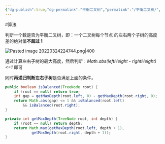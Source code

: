 ```yaml
---
{"dg-publish":true,"dg-permalink":"平衡二叉树","permalink":"/平衡二叉树/","title":"平衡二叉树","tags":["树","二叉树"]}
---
```



#算法 

判断一个数是否为平衡二叉树，即：一个二叉树每个节点 的左右两个子树的高度差的绝对值**不超过 1** 

![Pasted image 20220324224744.png|400](/img/user/attachments/images/Pasted%20image%2020220324224744.png)

通过计算左右子树的最大高度，然后判断：*Math.abs(leftHeight - rightHeight)  <=1* 即可

同时**再递归判断左右子树**是否满足上面的条件。

```java
public boolean isBalanced(TreeNode root) {  
	if (root == null) return true;  
	int gap = getMaxDepth(root.left, 0) - getMaxDepth(root.right, 0);  
	return Math.abs(gap) <= 1 && isBalanced(root.left)  
		&& isBalanced(root.right);  
}

private int getMaxDepth(TreeNode root, int depth) {  
	if (root == null) return depth;  
	return Math.max(getMaxDepth(root.left, depth + 1),  
			getMaxDepth(root.right, depth + 1));  
}  
```